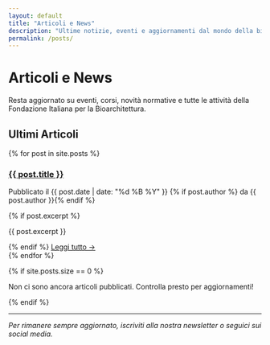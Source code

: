 ```yaml
---
layout: default
title: "Articoli e News"
description: "Ultime notizie, eventi e aggiornamenti dal mondo della bioarchitettura."
permalink: /posts/
---
```


# Articoli e News

Resta aggiornato su eventi, corsi, novità normative e tutte le attività della Fondazione Italiana per la Bioarchitettura.

## Ultimi Articoli

{% for post in site.posts %}
<article class="article-preview">
  <h3><a href="{{ post.url }}">{{ post.title }}</a></h3>
  <p class="article-meta">
    Pubblicato il {{ post.date | date: "%d %B %Y" }}
    {% if post.author %} da {{ post.author }}{% endif %}
  </p>
  {% if post.excerpt %}
    <p>{{ post.excerpt }}</p>
  {% endif %}
  <a href="{{ post.url }}" class="read-more">Leggi tutto →</a>
</article>
{% endfor %}

{% if site.posts.size == 0 %}
<p>Non ci sono ancora articoli pubblicati. Controlla presto per aggiornamenti!</p>
{% endif %}

---

*Per rimanere sempre aggiornato, iscriviti alla nostra newsletter o seguici sui social media.*